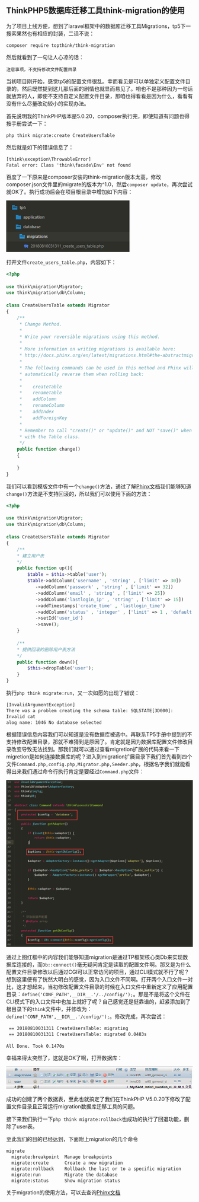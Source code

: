 ## ThinkPHP5数据库迁移工具think-migration的使用

为了项目上线方便，想到了laravel框架中的数据库迁移工具Migrations，tp5下一搜索果然也有相应的封装，二话不说：  

	composer require topthink/think-migration

然后就看到了一句让人心凉的话：

	注意事项，不支持修改文件配置目录

当初项目刚开始，感觉tp5的配置文件很乱。幸而看见是可以单独定义配置文件目录的，然后既然提到这儿那后面的剧情也就显而易见了。咱也不是那种因为一句话就放弃的人，即使不支持自定义配置文件目录，那咱也得看看是因为什么，看看有没有什么尽量改动较小的实现办法。

首先说明我的ThinkPHP版本是5.0.20，composer执行完，即使知道有问题也得按手册尝试一下：

	php think migrate:create CreateUsersTable

然后就是如下的错误信息了：

	[think\exception\ThrowableError]
	Fatal error: Class 'think\facade\Env' not found


百度了一下原来是composer安装的think-migration版本太高，修改composer.json文件里的migrate的版本为^1.0，然后`composer update`，再次尝试就OK了。执行成功后会在项目根目录中增加如下内容：

![GitHub Logo](./migration.png)  

打开文件`create_users_table.php`，内容如下：

```php
<?php

use think\migration\Migrator;
use think\migration\db\Column;

class CreateUsersTable extends Migrator
{
    /**
     * Change Method.
     *
     * Write your reversible migrations using this method.
     *
     * More information on writing migrations is available here:
     * http://docs.phinx.org/en/latest/migrations.html#the-abstractmigration-class
     *
     * The following commands can be used in this method and Phinx will
     * automatically reverse them when rolling back:
     *
     *    createTable
     *    renameTable
     *    addColumn
     *    renameColumn
     *    addIndex
     *    addForeignKey
     *
     * Remember to call "create()" or "update()" and NOT "save()" when working
     * with the Table class.
     */
    public function change()
    {

    }
}
```

我们可以看到模版文件中有一个`change()`方法，通过了解[Phinx文档](http://docs.phinx.org/en/latest/)我们能够知道`change()`方法是不支持回滚的，所以我们可以使用下面的方法：

```php
<?php

use think\migration\Migrator;
use think\migration\db\Column;

class CreateUsersTable extends Migrator
{
    /**
    * 建立用户表
    */
    public function up(){
        $table = $this->table('user');
        $table->addColumn('username' , 'string' , ['limit' => 30])
           ->addColumn('passwork' , 'string' , ['limit' => 32])
           ->addColumn('email' , 'string' , ['limit' => 25])
           ->addColumn('lastlogin_ip' , 'string' , ['limit' => 15])
           ->addTimestamps('create_time' , 'lastlogin_time')
           ->addColumn('status' , 'integer' , ['limit' => 1 , 'default' => 1])
           ->setId('user_id')
           ->save();
    }

    /**
    * 提供回滚的删除用户表方法
    */
    public function down(){
        $this->dropTable('user');
    }
}
```

执行`php think migrate:run`，又一次如愿的出现了错误：

	[InvalidArgumentException]
	There was a problem creating the schema table: SQLSTATE[3D000]: Invalid cat
	alog name: 1046 No database selected

根据错误信息内容我们可以知道是没有数据库被选中。再联系TP5手册中提到的不支持修改配置目录，那就不难猜到是原因了。肯定就是因为数据库配置文件修改目录改变导致无法找到。那我们就可以通过查看migretion扩展的代码来看一下migretion是如何连接数据库的呢？进入到migration扩展目录下我们首先看到四个文件`Command.php,config.php,Migrator.php,Seeder.php`，根据名字我们就能看得出来我们通过命令行执行肯定是要经过`Command.php`文件：

![GitHub Logo](./command.png)  

通过上图红框中的内容我们能够知道migration是通过TP框架核心类Db来实现数据库连接的，而`Db::connect()`毫无疑问肯定是读取的配置文件啊。那又是为什么配置文件目录修改以后通过CGI可以正常访问的项目，通过CLI模式就不行了呢？想到这里便有了恍然大明白的感觉，因为入口文件不同啊。打开两个入口文件一对比，这才想起来，当初修改配置文件目录的时候在入口文件中重新定义了应用配置目录：`define('CONF_PATH',__DIR__.'/../config/');`。那是不是将这个文件在CLI模式下的入口文件中也加上就好了呢？自己感觉还是挺靠谱的，赶紧添加到了根目录下的`think`文件中，并修改为：`define('CONF_PATH',__DIR__.'/config/');`。修改完成，再次尝试：

```
 == 20180810031311 CreateUsersTable: migrating
 == 20180810031311 CreateUsersTable: migrated 0.0483s

All Done. Took 0.1470s
```

幸福来得太突然了，这就是OK了啊，打开数据库：

![GitHub Logo](./mysql.png) 

成功的创建了两个数据表，至此也就搞定了我们在ThinkPHP V5.0.20下修改了配置文件目录且正常运行migration数据库迁移工具的问题。

接下来我们执行一下`php think migrate:rollback`也成功的执行了回退功能，删除了user表。

至此我们的目的已经达到，下面附上migration的几个命令

```
migrate
  migrate:breakpoint  Manage breakpoints
  migrate:create      Create a new migration
  migrate:rollback    Rollback the last or to a specific migration
  migrate:run         Migrate the database
  migrate:status      Show migration status
```

关于migration的使用方法，可以去查询[Phinx文档](http://docs.phinx.org/en/latest/)